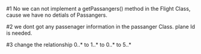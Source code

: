 #1
No we can not implement a getPassangers() method in the Flight Class, cause we have no detials of Passangers.


#2
we dont got any passenager information in the passanger Class.
plane Id is needed.


#3
change the relationship 0..* to 1..* to 0..* to 5..* 